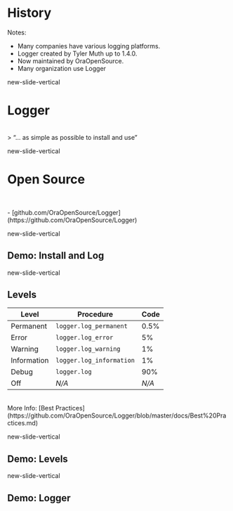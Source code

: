 # History

Notes:
- Many companies have various logging platforms.</br>
- Logger created by Tyler Muth up to 1.4.0.</br>
- Now maintained by OraOpenSource.</br>
- Many organization use Logger

new-slide-vertical

<!-- .slide: data-background="#000" -->

# <span class="white">Logger</span>

</br>
> “… as simple as possible to install and use”<!-- .element: class="white" -->


new-slide-vertical
# Open Source

</br>

<p class="no-bullet"></p>
- <i class="fa fa-github"></i> [github.com/OraOpenSource/Logger](https://github.com/OraOpenSource/Logger)

new-slide-vertical

<!-- .slide: data-background="#8DC63F" -->
## Demo: Install and Log

new-slide-vertical

## Levels

Level | Procedure | Code
--- | --- | ---
Permanent | `logger.log_permanent` | 0.5%
Error | `logger.log_error` | 5%
Warning | `logger.log_warning` | 1%
Information | `logger.log_information` | 1%
Debug |  `logger.log` | 90%
Off | _N/A_ | _N/A_

</br>
More Info: [Best Practices](https://github.com/OraOpenSource/Logger/blob/master/docs/Best%20Practices.md)

new-slide-vertical
<!-- .slide: data-background="#8DC63F" -->
## Demo: Levels


new-slide-vertical
<!-- .slide: data-background="#8DC63F" -->
## Demo: Logger
